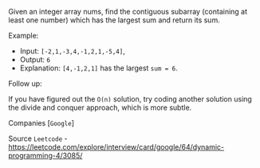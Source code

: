 Given an integer array nums, find the contiguous subarray (containing at least one number) which has the largest sum and return its sum.

Example:

- Input: `[-2,1,-3,4,-1,2,1,-5,4]`,
- Output: `6`
- Explanation: `[4,-1,2,1]` has the largest `sum = 6`.

Follow up:

If you have figured out the `O(n)` solution, try coding another solution using the divide and conquer approach, which is more subtle.

Companies [`Google`]

Source `Leetcode` - https://leetcode.com/explore/interview/card/google/64/dynamic-programming-4/3085/

